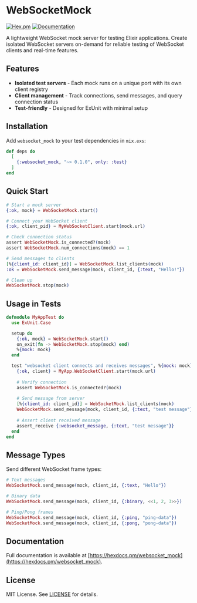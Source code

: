 # WebSocketMock

[![Hex.pm](https://img.shields.io/hexpm/v/websocket_mock.svg)](https://hex.pm/packages/websocket_mock)
[![Documentation](https://img.shields.io/badge/docs-hexdocs-blue.svg)](https://hexdocs.pm/websocket_mock)

A lightweight WebSocket mock server for testing Elixir applications. Create isolated WebSocket servers on-demand for reliable testing of WebSocket clients and real-time features.

## Features

- **Isolated test servers** - Each mock runs on a unique port with its own client registry
- **Client management** - Track connections, send messages, and query connection status  
- **Test-friendly** - Designed for ExUnit with minimal setup

## Installation

Add `websocket_mock` to your test dependencies in `mix.exs`:

```elixir
def deps do
  [
    {:websocket_mock, "~> 0.1.0", only: :test}
  ]
end
```

## Quick Start

```elixir
# Start a mock server
{:ok, mock} = WebSocketMock.start()

# Connect your WebSocket client
{:ok, client_pid} = MyWebSocketClient.start(mock.url)

# Check connection status
assert WebSocketMock.is_connected?(mock)
assert WebSocketMock.num_connections(mock) == 1

# Send messages to clients
[%{client_id: client_id}] = WebSocketMock.list_clients(mock)
:ok = WebSocketMock.send_message(mock, client_id, {:text, "Hello!"})

# Clean up
WebSocketMock.stop(mock)
```

## Usage in Tests

```elixir
defmodule MyAppTest do
  use ExUnit.Case

  setup do
    {:ok, mock} = WebSocketMock.start()
    on_exit(fn -> WebSocketMock.stop(mock) end)
    %{mock: mock}
  end

  test "websocket client connects and receives messages", %{mock: mock} do
    {:ok, client} = MyApp.WebSocketClient.start(mock.url)
    
    # Verify connection
    assert WebSocketMock.is_connected?(mock)
    
    # Send message from server
    [%{client_id: client_id}] = WebSocketMock.list_clients(mock)
    WebSocketMock.send_message(mock, client_id, {:text, "test message"})
    
    # Assert client received message
    assert_receive {:websocket_message, {:text, "test message"}}
  end
end
```

## Message Types

Send different WebSocket frame types:

```elixir
# Text messages
WebSocketMock.send_message(mock, client_id, {:text, "Hello"})

# Binary data
WebSocketMock.send_message(mock, client_id, {:binary, <<1, 2, 3>>})

# Ping/Pong frames
WebSocketMock.send_message(mock, client_id, {:ping, "ping-data"})
WebSocketMock.send_message(mock, client_id, {:pong, "pong-data"})
```


## Documentation

Full documentation is available at [https://hexdocs.pm/websocket_mock](https://hexdocs.pm/websocket_mock).


## License

MIT License. See [LICENSE](LICENSE) for details.
```elixir


```
```
```
